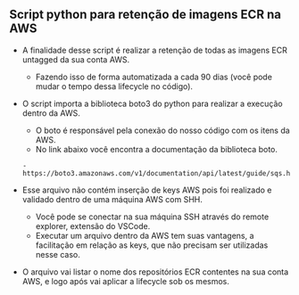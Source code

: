 ## Script python para retenção de imagens ECR na AWS

  - A finalidade desse script é realizar a retenção de todas as imagens ECR untagged da sua conta AWS.
        
       - Fazendo isso de forma automatizada a cada 90 dias (você pode mudar o tempo dessa lifecycle no código).
  
  - O script importa a biblioteca boto3 do python para realizar a execução dentro da AWS.
        
       - O boto é responsável pela conexão do nosso código com os itens da AWS.  
       - No link abaixo você encontra a documentação da biblioteca boto.
         
        - https://boto3.amazonaws.com/v1/documentation/api/latest/guide/sqs.html
      
  
  - Esse arquivo não contém inserção de keys AWS pois foi realizado e validado dentro de uma máquina AWS com SHH.
        
       - Você pode se conectar na sua máquina SSH através do remote explorer, extensão do VSCode.
       - Executar um arquivo dentro da AWS tem suas vantagens, a facilitação em relação as keys, que não precisam ser utilizadas nesse caso.
        
   - O arquivo vai listar o nome dos repositórios ECR contentes na sua conta AWS, e logo após vai aplicar a lifecycle sob os mesmos.
        
  
